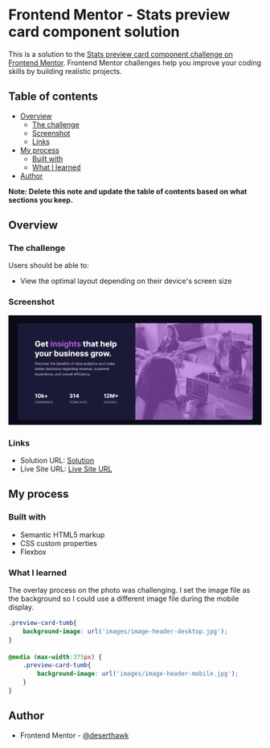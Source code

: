 # Frontend Mentor - Stats preview card component solution

This is a solution to the [Stats preview card component challenge on Frontend Mentor](https://www.frontendmentor.io/challenges/stats-preview-card-component-8JqbgoU62). Frontend Mentor challenges help you improve your coding skills by building realistic projects. 

## Table of contents

- [Overview](#overview)
  - [The challenge](#the-challenge)
  - [Screenshot](#screenshot)
  - [Links](#links)
- [My process](#my-process)
  - [Built with](#built-with)
  - [What I learned](#what-i-learned)
- [Author](#author)

**Note: Delete this note and update the table of contents based on what sections you keep.**

## Overview

### The challenge

Users should be able to:

- View the optimal layout depending on their device's screen size

### Screenshot

![](images/screenshot.png)

### Links

- Solution URL: [Solution](https://www.frontendmentor.io/solutions/responsive-stats-preview-card-xNn4j4Bzm)
- Live Site URL: [Live Site URL](https://deserthawk.github.io/stats-preview-card/)

## My process

### Built with

- Semantic HTML5 markup
- CSS custom properties
- Flexbox

### What I learned

The overlay process on the photo was challenging. I set the image file as the background so I could use a different image file during the mobile display.

```css
.preview-card-tumb{
    background-image: url('images/image-header-desktop.jpg');
}

@media (max-width:375px) {
    .preview-card-tumb{    
        background-image: url('images/image-header-mobile.jpg');  
    }
}
```


## Author

- Frontend Mentor - [@deserthawk](https://www.frontendmentor.io/profile/deserthawk)

